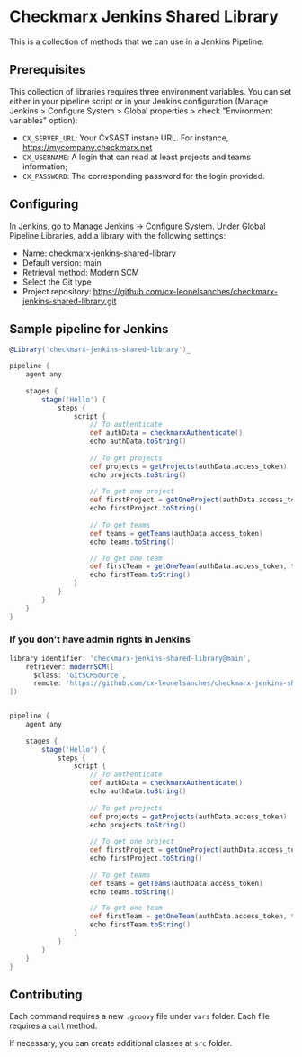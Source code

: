 # Checkmarx Jenkins Shared Library

This is a collection of methods that we can use in a Jenkins Pipeline.

## Prerequisites

This collection of libraries requires three environment variables. You can set either in your pipeline script or in your Jenkins configuration (Manage Jenkins > Configure System > Global properties > check "Environment variables" option):

- `CX_SERVER_URL`: Your CxSAST instane URL. For instance, https://mycompany.checkmarx.net
- `CX_USERNAME`: A login that can read at least projects and teams information;
- `CX_PASSWORD`: The corresponding password for the login provided. 

## Configuring

In Jenkins, go to Manage Jenkins → Configure System. Under Global Pipeline Libraries, add a library with the following settings:

- Name: checkmarx-jenkins-shared-library
- Default version: main
- Retrieval method: Modern SCM
- Select the Git type
- Project repository: https://github.com/cx-leonelsanches/checkmarx-jenkins-shared-library.git

## Sample pipeline for Jenkins

```Groovy
@Library('checkmarx-jenkins-shared-library')_

pipeline {
    agent any
    
    stages {
        stage('Hello') {
            steps {
                script {
                    // To authenticate
                    def authData = checkmarxAuthenticate()
                    echo authData.toString()
                    
                    // To get projects
                    def projects = getProjects(authData.access_token)
                    echo projects.toString()
                    
                    // To get one project
                    def firstProject = getOneProject(authData.access_token, projects[0].id)
                    echo firstProject.toString()
                    
                    // To get teams
                    def teams = getTeams(authData.access_token)
                    echo teams.toString()

                    // To get one team
                    def firstTeam = getOneTeam(authData.access_token, teams[0].id)
                    echo firstTeam.toString()
                }
            }
        }
    }
}
```

### If you don't have admin rights in Jenkins

```Groovy
library identifier: 'checkmarx-jenkins-shared-library@main',
    retriever: modernSCM([
      $class: 'GitSCMSource',
      remote: 'https://github.com/cx-leonelsanches/checkmarx-jenkins-shared-library.git'
])


pipeline {
    agent any
    
    stages {
        stage('Hello') {
            steps {
                script {
                    // To authenticate
                    def authData = checkmarxAuthenticate()
                    echo authData.toString()
                    
                    // To get projects
                    def projects = getProjects(authData.access_token)
                    echo projects.toString()
                    
                    // To get one project
                    def firstProject = getOneProject(authData.access_token, projects[0].id)
                    echo firstProject.toString()
                    
                    // To get teams
                    def teams = getTeams(authData.access_token)
                    echo teams.toString()

                    // To get one team
                    def firstTeam = getOneTeam(authData.access_token, teams[0].id)
                    echo firstTeam.toString()
                }
            }
        }
    }
}
```

## Contributing

Each command requires a new `.groovy` file under `vars` folder. Each file requires a `call` method. 

If necessary, you can create additional classes at `src` folder.